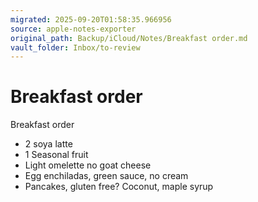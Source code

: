 ```yaml
---
migrated: 2025-09-20T01:58:35.966956
source: apple-notes-exporter
original_path: Backup/iCloud/Notes/Breakfast order.md
vault_folder: Inbox/to-review
---
```

# Breakfast order

Breakfast order

* 2 soya latte
* 1 Seasonal fruit
* Light omelette no goat cheese 
* Egg enchiladas, green sauce, no cream
* Pancakes, gluten free? Coconut, maple syrup 

